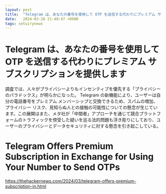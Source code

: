 ```yaml
---
layout: post
title:  "Telegram は、あなたの番号を使用して OTP を送信する代わりにプレミアム サブスクリプションを提供します"
date:   2024-03-28 21:49:47 +0900
tags: setuirynews 
---
```


# Telegram は、あなたの番号を使用して OTP を送信する代わりにプレミアム サブスクリプションを提供します

調査では、人々がプライバシーよりもインセンティブを優先する「プライバシーのパラドックス」が明らかになった。 Telegram の新機能により、ユーザーは自分の電話番号をプレミアム メンバーシップと交換できるため、スパムの増加、プライバシー リスク、見知らぬ人との接触の可能性についての懸念が生じています。この展開はまた、メタ社が「中間者」アプローチを通じて競合プラットフォームのトラフィックを傍受した疑いを巡る法的問題も浮き彫りにしており、ユーザーのプライバシーとデータセキュリティに対する懸念を引き起こしている。

# Telegram Offers Premium Subscription in Exchange for Using Your Number to Send OTPs

https://thehackernews.com/2024/03/telegram-offers-premium-subscription-in.html

